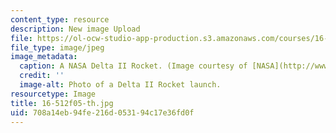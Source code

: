 ```yaml
---
content_type: resource
description: New image Upload
file: https://ol-ocw-studio-app-production.s3.amazonaws.com/courses/16-512-rocket-propulsion-fall-2005/708a14eb94fe216d053194c17e36fd0f_16-512f05-th.jpg
file_type: image/jpeg
image_metadata:
  caption: A NASA Delta II Rocket. (Image courtesy of [NASA](http://www.nasa.gov/).)
  credit: ''
  image-alt: Photo of a Delta II Rocket launch.
resourcetype: Image
title: 16-512f05-th.jpg
uid: 708a14eb-94fe-216d-0531-94c17e36fd0f
---
```

